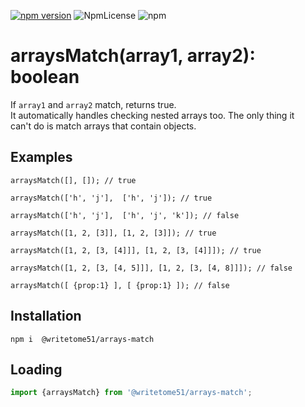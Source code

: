 [![npm version](https://badge.fury.io/js/%40writetome51%2Farrays-match.svg)](https://badge.fury.io/js/%40writetome51%2Farrays-match) ![NpmLicense](https://img.shields.io/npm/l/%40writetome51%2Farrays-match.svg) ![npm](https://img.shields.io/npm/dw/%40writetome51%2Farrays-match.svg)

# arraysMatch(array1, array2): boolean

If `array1` and `array2` match, returns true.  
It automatically handles checking nested arrays too.  The only thing it  
can't do is match arrays that contain objects.

## Examples

	arraysMatch([], []); // true

	arraysMatch(['h', 'j'],  ['h', 'j']); // true

	arraysMatch(['h', 'j'],  ['h', 'j', 'k']); // false

	arraysMatch([1, 2, [3]], [1, 2, [3]]); // true

	arraysMatch([1, 2, [3, [4]]], [1, 2, [3, [4]]]); // true

	arraysMatch([1, 2, [3, [4, 5]]], [1, 2, [3, [4, 8]]]); // false

	arraysMatch([ {prop:1} ], [ {prop:1} ]); // false


## Installation
`npm i  @writetome51/arrays-match`


## Loading
```js
import {arraysMatch} from '@writetome51/arrays-match'; 
```
